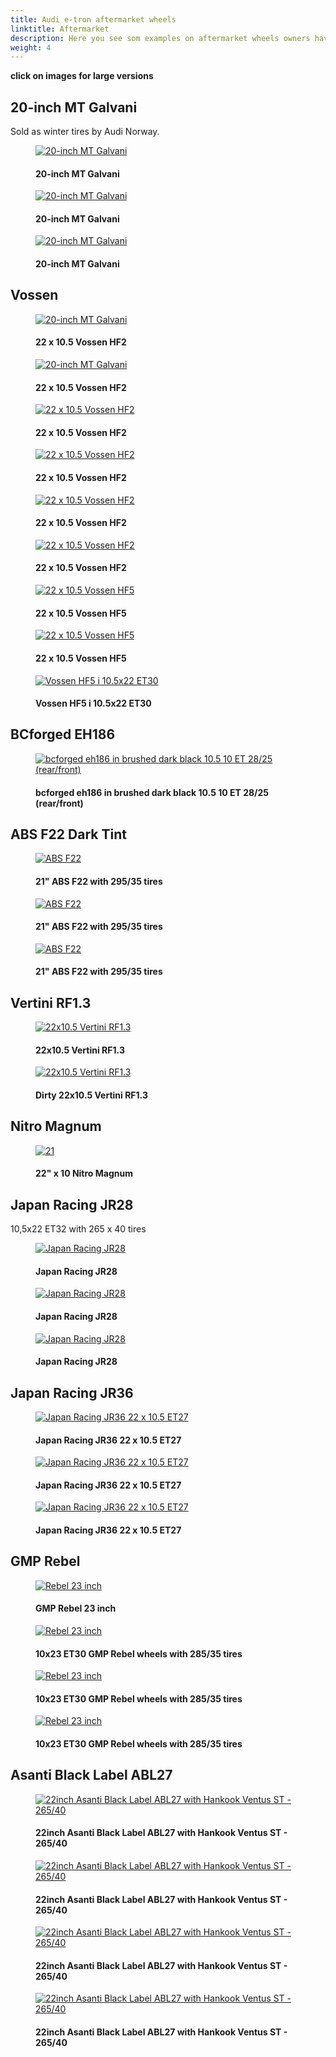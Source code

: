 ```yaml
---
title: Audi e-tron aftermarket wheels
linktitle: Aftermarket
description: Here you see som examples on aftermarket wheels owners have put on their Audi e-tron. 
weight: 4
---
```


**click on images for large versions**

<!-- markdownlint-disable MD033 -->
## 20-inch MT Galvani

Sold as winter tires by Audi Norway.

<figure>
    <a href="https://media.electrichasgoneaudi.net/multimedia/models/e-tron/exterior/wheels/aftermarket/mtgalvani_1.jpg">
        <img src="https://media.electrichasgoneaudi.net/multimedia/models/e-tron/exterior/wheels/aftermarket/mtgalvani_1s.jpg" class="img-fluid" alt="20-inch MT Galvani" title="20-inch MT Galvani">
    </a>
    <figcaption><h4>20-inch MT Galvani</h4></figcaption>
</figure>

<figure>
    <a href="https://media.electrichasgoneaudi.net/multimedia/models/e-tron/exterior/wheels/aftermarket/mtgalvani_2.jpg">
        <img src="https://media.electrichasgoneaudi.net/multimedia/models/e-tron/exterior/wheels/aftermarket/mtgalvani_2s.jpg" class="img-fluid" alt="20-inch MT Galvani" title="20-inch MT Galvani">
    </a>
    <figcaption><h4>20-inch MT Galvani</h4></figcaption>
</figure>

<figure>
    <a href="https://media.electrichasgoneaudi.net/multimedia/models/e-tron/exterior/wheels/aftermarket/mtgalvani_3.jpg">
        <img src="https://media.electrichasgoneaudi.net/multimedia/models/e-tron/exterior/wheels/aftermarket/mtgalvani_3s.jpg" class="img-fluid" alt="20-inch MT Galvani" title="20-inch MT Galvani">
    </a>
    <figcaption><h4>20-inch MT Galvani</h4></figcaption>
</figure>

## Vossen

<figure>
    <a href="https://media.electrichasgoneaudi.net/multimedia/models/e-tron/exterior/wheels/aftermarket/aftermarket1.jpg">
        <img src="https://media.electrichasgoneaudi.net/multimedia/models/e-tron/exterior/wheels/aftermarket/aftermarket1.jpg" class="img-fluid" alt="20-inch MT Galvani" title="22 x 10.5 Vossen HF2">
    </a>
    <figcaption><h4>22 x 10.5 Vossen HF2</h4></figcaption>
</figure>

<figure>
    <a href="https://media.electrichasgoneaudi.net/multimedia/models/e-tron/exterior/wheels/aftermarket/vossenhf2.jpg">
        <img src="https://media.electrichasgoneaudi.net/multimedia/models/e-tron/exterior/wheels/aftermarket/vossenhf2s.jpg" class="img-fluid" alt="20-inch MT Galvani" title="22 x 10.5 Vossen HF2">
    </a>
    <figcaption><h4>22 x 10.5 Vossen HF2</h4></figcaption>
</figure>

<figure>
    <a href="https://media.electrichasgoneaudi.net/multimedia/models/e-tron/exterior/wheels/aftermarket/vossen_hf2_3.jpg">
        <img src="https://media.electrichasgoneaudi.net/multimedia/models/e-tron/exterior/wheels/aftermarket/vossen_hf2_3s.jpg" class="img-fluid" alt="22 x 10.5 Vossen HF2" title="22 x 10.5 Vossen HF2">
    </a>
    <figcaption><h4>22 x 10.5 Vossen HF2</h4></figcaption>
</figure>

<figure>
    <a href="https://media.electrichasgoneaudi.net/multimedia/models/e-tron/exterior/wheels/aftermarket/vossen_hf2_4.jpg">
        <img src="https://media.electrichasgoneaudi.net/multimedia/models/e-tron/exterior/wheels/aftermarket/vossen_hf2_4s.jpg" class="img-fluid" alt="22 x 10.5 Vossen HF2" title="22 x 10.5 Vossen HF2">
    </a>
    <figcaption><h4>22 x 10.5 Vossen HF2</h4></figcaption>
</figure>

<figure>
    <a href="https://media.electrichasgoneaudi.net/multimedia/models/e-tron/exterior/wheels/aftermarket/vossen_hf2_5.jpg">
        <img src="https://media.electrichasgoneaudi.net/multimedia/models/e-tron/exterior/wheels/aftermarket/vossen_hf2_5s.jpg" class="img-fluid" alt="22 x 10.5 Vossen HF2" title="22 x 10.5 Vossen HF2">
    </a>
    <figcaption><h4>22 x 10.5 Vossen HF2</h4></figcaption>
</figure>

<figure>
    <a href="https://media.electrichasgoneaudi.net/multimedia/models/e-tron/exterior/wheels/aftermarket/vossen_hf2_6.jpg">
        <img src="https://media.electrichasgoneaudi.net/multimedia/models/e-tron/exterior/wheels/aftermarket/vossen_hf2_6s.jpg" class="img-fluid" alt="22 x 10.5 Vossen HF2" title="22 x 10.5 Vossen HF2">
    </a>
    <figcaption><h4>22 x 10.5 Vossen HF2</h4></figcaption>
</figure>

<figure>
    <a href="https://media.electrichasgoneaudi.net/multimedia/models/e-tron/exterior/wheels/aftermarket/vossenhf5_1.jpg">
        <img src="https://media.electrichasgoneaudi.net/multimedia/models/e-tron/exterior/wheels/aftermarket/vossenhf5_1s.jpg" class="img-fluid" alt="22 x 10.5 Vossen HF5" title="22 x 10.5 Vossen HF5">
    </a>
    <figcaption><h4>22 x 10.5 Vossen HF5</h4></figcaption>
</figure>

<figure>
    <a href="https://media.electrichasgoneaudi.net/multimedia/models/e-tron/exterior/wheels/aftermarket/vossenhf5_2.jpg">
        <img src="https://media.electrichasgoneaudi.net/multimedia/models/e-tron/exterior/wheels/aftermarket/vossenhf5_2s.jpg" class="img-fluid" alt="22 x 10.5 Vossen HF5" title="22 x 10.5 Vossen HF5">
    </a>
    <figcaption><h4>22 x 10.5 Vossen HF5</h4></figcaption>
</figure>

<figure>
    <a href="https://media.electrichasgoneaudi.net/multimedia/models/e-tron/drivetrain/suspension/lowering4.jpg">
        <img src="https://media.electrichasgoneaudi.net/multimedia/models/e-tron/drivetrain/suspension/lowering4s.jpg" class="img-fluid" alt="Vossen HF5 i 10.5x22 ET30" title="Vossen HF5 i 10.5x22 ET30">
    </a>
    <figcaption><h4>Vossen HF5 i 10.5x22 ET30</h4></figcaption>
</figure>

## BCforged EH186

<figure>
    <a href="https://media.electrichasgoneaudi.net/multimedia/models/e-tron/exterior/wheels/aftermarket/aftermarket2.jpg">
        <img src="https://media.electrichasgoneaudi.net/multimedia/models/e-tron/exterior/wheels/aftermarket/aftermarket2.jpg" class="img-fluid" alt="bcforged eh186 in brushed dark black 10.5 10 ET 28/25 (rear/front)" title="bcforged eh186 in brushed dark black 10.5 10 ET 28/25 (rear/front)">
    </a>
    <figcaption><h4>bcforged eh186 in brushed dark black 10.5 10 ET 28/25 (rear/front)</h4></figcaption>
</figure>

## ABS F22 Dark Tint

<figure>
    <a href="https://media.electrichasgoneaudi.net/multimedia/models/e-tron/exterior/wheels/aftermarket/absf22_1.jpg">
        <img src="https://media.electrichasgoneaudi.net/multimedia/models/e-tron/exterior/wheels/aftermarket/absf22_1s.jpg" class="img-fluid" alt="ABS F22" title="ABS F22">
    </a>
    <figcaption><h4>21" ABS F22 with 295/35 tires</h4></figcaption>
</figure>

<figure>
    <a href="https://media.electrichasgoneaudi.net/multimedia/models/e-tron/exterior/wheels/aftermarket/absf22_2.jpg">
        <img src="https://media.electrichasgoneaudi.net/multimedia/models/e-tron/exterior/wheels/aftermarket/absf22_2s.jpg" class="img-fluid" alt="ABS F22" title="ABS F22">
    </a>
    <figcaption><h4>21" ABS F22 with 295/35 tires</h4></figcaption>
</figure>

<figure>
    <a href="https://media.electrichasgoneaudi.net/multimedia/models/e-tron/exterior/wheels/aftermarket/absf22_3.jpg">
        <img src="https://media.electrichasgoneaudi.net/multimedia/models/e-tron/exterior/wheels/aftermarket/absf22_3s.jpg" class="img-fluid" alt="ABS F22" title="ABS F22">
    </a>
    <figcaption><h4>21" ABS F22 with 295/35 tires</h4></figcaption>
</figure>


## Vertini RF1.3

<figure>
    <a href="https://media.electrichasgoneaudi.net/multimedia/models/e-tron/exterior/wheels/aftermarket/vertini_1.jpg">
        <img src="https://media.electrichasgoneaudi.net/multimedia/models/e-tron/exterior/wheels/aftermarket/vertini_1s.jpg" class="img-fluid" alt="22x10.5 Vertini RF1.3" title="22x10.5 Vertini RF1.3">
    </a>
    <figcaption><h4>22x10.5 Vertini RF1.3</h4></figcaption>
</figure>

<figure>
    <a href="https://media.electrichasgoneaudi.net/multimedia/models/e-tron/exterior/wheels/aftermarket/vertini_2.jpg">
        <img src="https://media.electrichasgoneaudi.net/multimedia/models/e-tron/exterior/wheels/aftermarket/vertini_2.jpg" class="img-fluid" alt="22x10.5 Vertini RF1.3" title="22x10.5 Vertini RF1.3">
    </a>
    <figcaption><h4>Dirty 22x10.5 Vertini RF1.3</h4></figcaption>
</figure>


## Nitro Magnum

<figure>
    <a href="https://media.electrichasgoneaudi.net/multimedia/models/e-tron/exterior/wheels/aftermarket/nitro_1.jpg">
        <img src="https://media.electrichasgoneaudi.net/multimedia/models/e-tron/exterior/wheels/aftermarket/nitro_1s.jpg" class="img-fluid" alt="21" Nitro Magnum" title="21" Nitro Magnum">
    </a>
    <figcaption><h4>22" x 10 Nitro Magnum</h4></figcaption>
</figure>

## Japan Racing JR28

10,5x22 ET32 with 265 x 40 tires

<figure>
    <a href="https://media.electrichasgoneaudi.net/multimedia/models/e-tron/exterior/wheels/aftermarket/japan_1.jpg">
        <img src="https://media.electrichasgoneaudi.net/multimedia/models/e-tron/exterior/wheels/aftermarket/japan_1s.jpg" class="img-fluid" alt="Japan Racing JR28" title="Japan Racing JR28">
    </a>
    <figcaption><h4>Japan Racing JR28</h4></figcaption>
</figure>

<figure>
    <a href="https://media.electrichasgoneaudi.net/multimedia/models/e-tron/exterior/wheels/aftermarket/japan_2.jpg">
        <img src="https://media.electrichasgoneaudi.net/multimedia/models/e-tron/exterior/wheels/aftermarket/japan_2s.jpg" class="img-fluid" alt="Japan Racing JR28" title="Japan Racing JR28">
    </a>
    <figcaption><h4>Japan Racing JR28</h4></figcaption>
</figure>

<figure>
    <a href="https://media.electrichasgoneaudi.net/multimedia/models/e-tron/exterior/wheels/aftermarket/japan_3.jpg">
        <img src="https://media.electrichasgoneaudi.net/multimedia/models/e-tron/exterior/wheels/aftermarket/japan_3s.jpg" class="img-fluid" alt="Japan Racing JR28" title="Japan Racing JR28">
    </a>
    <figcaption><h4>Japan Racing JR28</h4></figcaption>
</figure>

## Japan Racing JR36

<figure>
    <a href="https://media.electrichasgoneaudi.net/multimedia/models/e-tron/exterior/wheels/aftermarket/japan_4.jpg">
        <img src="https://media.electrichasgoneaudi.net/multimedia/models/e-tron/exterior/wheels/aftermarket/japan_4s.jpg" class="img-fluid" alt="Japan Racing JR36 22 x 10.5 ET27" title="Japan Racing JR36 22 x 10.5 ET27">
    </a>
    <figcaption><h4>Japan Racing JR36 22 x 10.5 ET27</h4></figcaption>
</figure>

<figure>
    <a href="https://media.electrichasgoneaudi.net/multimedia/models/e-tron/exterior/wheels/aftermarket/japan_5.jpg">
        <img src="https://media.electrichasgoneaudi.net/multimedia/models/e-tron/exterior/wheels/aftermarket/japan_5s.jpg" class="img-fluid" alt="Japan Racing JR36 22 x 10.5 ET27" title="Japan Racing JR36 22 x 10.5 ET27">
    </a>
    <figcaption><h4>Japan Racing JR36 22 x 10.5 ET27</h4></figcaption>
</figure>

<figure>
    <a href="https://media.electrichasgoneaudi.net/multimedia/models/e-tron/exterior/wheels/aftermarket/japan_6.jpg">
        <img src="https://media.electrichasgoneaudi.net/multimedia/models/e-tron/exterior/wheels/aftermarket/japan_6s.jpg" class="img-fluid" alt="Japan Racing JR36 22 x 10.5 ET27" title="Japan Racing JR36 22 x 10.5 ET27">
    </a>
    <figcaption><h4>Japan Racing JR36 22 x 10.5 ET27</h4></figcaption>
</figure>

## GMP Rebel

<figure>
    <a href="https://media.electrichasgoneaudi.net/multimedia/models/e-tron/exterior/wheels/aftermarket/rebel1.jpg">
        <img src="https://media.electrichasgoneaudi.net/multimedia/models/e-tron/exterior/wheels/aftermarket/rebel1s.jpg" class="img-fluid" alt="Rebel 23 inch" title="Rebel 23 inch">
    </a>
    <figcaption><h4>GMP Rebel 23 inch</h4></figcaption>
</figure>


<figure>
    <a href="https://media.electrichasgoneaudi.net/multimedia/models/e-tron/exterior/wheels/aftermarket/rebel2.jpg">
        <img src="https://media.electrichasgoneaudi.net/multimedia/models/e-tron/exterior/wheels/aftermarket/rebel2s.jpg" class="img-fluid" alt="Rebel 23 inch" title="Rebel 23 inch">
    </a>
    <figcaption><h4>10x23 ET30 GMP Rebel wheels with 285/35 tires</h4></figcaption>
</figure>

<figure>
    <a href="https://media.electrichasgoneaudi.net/multimedia/models/e-tron/exterior/wheels/aftermarket/rebel3.jpg">
        <img src="https://media.electrichasgoneaudi.net/multimedia/models/e-tron/exterior/wheels/aftermarket/rebel3s.jpg" class="img-fluid" alt="Rebel 23 inch" title="Rebel 23 inch">
    </a>
    <figcaption><h4>10x23 ET30 GMP Rebel wheels with 285/35 tires</h4></figcaption>
</figure>

<figure>
    <a href="https://media.electrichasgoneaudi.net/multimedia/models/e-tron/exterior/wheels/aftermarket/rebel4.jpg">
        <img src="https://media.electrichasgoneaudi.net/multimedia/models/e-tron/exterior/wheels/aftermarket/rebel4s.jpg" class="img-fluid" alt="Rebel 23 inch" title="Rebel 23 inch">
    </a>
    <figcaption><h4>10x23 ET30 GMP Rebel wheels with 285/35 tires</h4></figcaption>
</figure>


## Asanti Black Label ABL27

<figure>
    <a href="https://media.electrichasgoneaudi.net/multimedia/models/e-tron/exterior/wheels/aftermarket/asanti_1.jpeg">
        <img src="https://media.electrichasgoneaudi.net/multimedia/models/e-tron/exterior/wheels/aftermarket/asanti_1s.jpg" class="img-fluid" alt="22inch Asanti Black Label ABL27 with Hankook Ventus ST - 265/40" title="22inch Asanti Black Label ABL27 with Hankook Ventus ST - 265/40">
    </a>
    <figcaption><h4>22inch Asanti Black Label ABL27 with Hankook Ventus ST - 265/40</h4></figcaption>
</figure>

<figure>
    <a href="https://media.electrichasgoneaudi.net/multimedia/models/e-tron/exterior/wheels/aftermarket/asanti_2.jpeg">
        <img src="https://media.electrichasgoneaudi.net/multimedia/models/e-tron/exterior/wheels/aftermarket/asanti_2s.jpg" class="img-fluid" alt="22inch Asanti Black Label ABL27 with Hankook Ventus ST - 265/40" title="22inch Asanti Black Label ABL27 with Hankook Ventus ST - 265/40">
    </a>
    <figcaption><h4>22inch Asanti Black Label ABL27 with Hankook Ventus ST - 265/40</h4></figcaption>
</figure>

<figure>
    <a href="https://media.electrichasgoneaudi.net/multimedia/models/e-tron/exterior/wheels/aftermarket/asanti_3.jpeg">
        <img src="https://media.electrichasgoneaudi.net/multimedia/models/e-tron/exterior/wheels/aftermarket/asanti_3s.jpg" class="img-fluid" alt="22inch Asanti Black Label ABL27 with Hankook Ventus ST - 265/40" title="22inch Asanti Black Label ABL27 with Hankook Ventus ST - 265/40">
    </a>
    <figcaption><h4>22inch Asanti Black Label ABL27 with Hankook Ventus ST - 265/40</h4></figcaption>
</figure>

<figure>
    <a href="https://media.electrichasgoneaudi.net/multimedia/models/e-tron/exterior/wheels/aftermarket/asanti_4.jpeg">
        <img src="https://media.electrichasgoneaudi.net/multimedia/models/e-tron/exterior/wheels/aftermarket/asanti_4s.jpg" class="img-fluid" alt="22inch Asanti Black Label ABL27 with Hankook Ventus ST - 265/40" title="22inch Asanti Black Label ABL27 with Hankook Ventus ST - 265/40">
    </a>
    <figcaption><h4>22inch Asanti Black Label ABL27 with Hankook Ventus ST - 265/40</h4></figcaption>
</figure>
